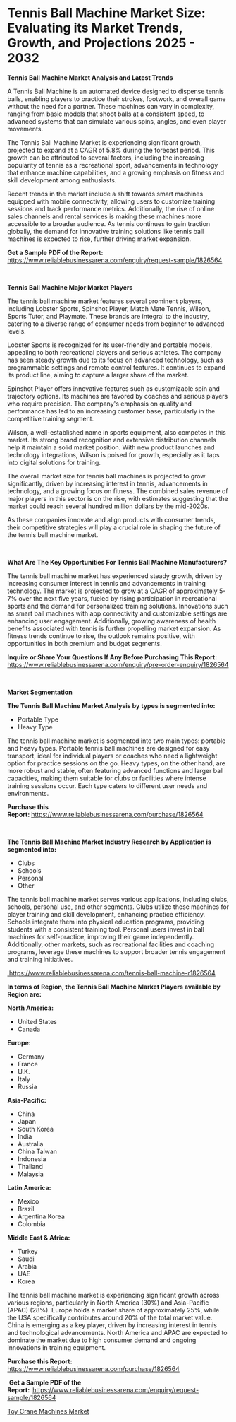 <p><h1>Tennis Ball Machine Market Size: Evaluating its Market Trends, Growth, and Projections 2025 - 2032</h1></p><p><strong>Tennis Ball Machine Market Analysis and Latest Trends</strong></p>
<p><p>A Tennis Ball Machine is an automated device designed to dispense tennis balls, enabling players to practice their strokes, footwork, and overall game without the need for a partner. These machines can vary in complexity, ranging from basic models that shoot balls at a consistent speed, to advanced systems that can simulate various spins, angles, and even player movements.</p><p>The Tennis Ball Machine Market is experiencing significant growth, projected to expand at a CAGR of 5.8% during the forecast period. This growth can be attributed to several factors, including the increasing popularity of tennis as a recreational sport, advancements in technology that enhance machine capabilities, and a growing emphasis on fitness and skill development among enthusiasts. </p><p>Recent trends in the market include a shift towards smart machines equipped with mobile connectivity, allowing users to customize training sessions and track performance metrics. Additionally, the rise of online sales channels and rental services is making these machines more accessible to a broader audience. As tennis continues to gain traction globally, the demand for innovative training solutions like tennis ball machines is expected to rise, further driving market expansion.</p></p>
<p><strong>Get a Sample PDF of the Report:&nbsp;</strong> <a href="https://www.reliablebusinessarena.com/enquiry/request-sample/1826564?utm_campaign=2138&utm_medium=2&utm_source=Github&utm_content=ia&utm_term=18022025&utm_id=tennis-ball-machine">https://www.reliablebusinessarena.com/enquiry/request-sample/1826564</a></p>
<p>&nbsp;</p>
<p><strong>Tennis Ball Machine Major Market Players</strong></p>
<p><p>The tennis ball machine market features several prominent players, including Lobster Sports, Spinshot Player, Match Mate Tennis, Wilson, Sports Tutor, and Playmate. These brands are integral to the industry, catering to a diverse range of consumer needs from beginner to advanced levels.</p><p>Lobster Sports is recognized for its user-friendly and portable models, appealing to both recreational players and serious athletes. The company has seen steady growth due to its focus on advanced technology, such as programmable settings and remote control features. It continues to expand its product line, aiming to capture a larger share of the market.</p><p>Spinshot Player offers innovative features such as customizable spin and trajectory options. Its machines are favored by coaches and serious players who require precision. The company's emphasis on quality and performance has led to an increasing customer base, particularly in the competitive training segment.</p><p>Wilson, a well-established name in sports equipment, also competes in this market. Its strong brand recognition and extensive distribution channels help it maintain a solid market position. With new product launches and technology integrations, Wilson is poised for growth, especially as it taps into digital solutions for training.</p><p>The overall market size for tennis ball machines is projected to grow significantly, driven by increasing interest in tennis, advancements in technology, and a growing focus on fitness. The combined sales revenue of major players in this sector is on the rise, with estimates suggesting that the market could reach several hundred million dollars by the mid-2020s.</p><p>As these companies innovate and align products with consumer trends, their competitive strategies will play a crucial role in shaping the future of the tennis ball machine market.</p></p>
<p>&nbsp;</p>
<p><strong>What Are The Key Opportunities For Tennis Ball Machine Manufacturers?</strong></p>
<p><p>The tennis ball machine market has experienced steady growth, driven by increasing consumer interest in tennis and advancements in training technology. The market is projected to grow at a CAGR of approximately 5-7% over the next five years, fueled by rising participation in recreational sports and the demand for personalized training solutions. Innovations such as smart ball machines with app connectivity and customizable settings are enhancing user engagement. Additionally, growing awareness of health benefits associated with tennis is further propelling market expansion. As fitness trends continue to rise, the outlook remains positive, with opportunities in both premium and budget segments.</p></p>
<p><strong>Inquire or Share Your Questions If Any Before Purchasing This Report:</strong> <a href="https://www.reliablebusinessarena.com/enquiry/pre-order-enquiry/1826564?utm_campaign=2138&utm_medium=2&utm_source=Github&utm_content=ia&utm_term=18022025&utm_id=tennis-ball-machine">https://www.reliablebusinessarena.com/enquiry/pre-order-enquiry/1826564</a></p>
<p>&nbsp;</p>
<p><strong>Market Segmentation</strong></p>
<p><strong>The Tennis Ball Machine Market Analysis by types is segmented into:</strong></p>
<p><ul><li>Portable Type</li><li>Heavy Type</li></ul></p>
<p><p>The tennis ball machine market is segmented into two main types: portable and heavy types. Portable tennis ball machines are designed for easy transport, ideal for individual players or coaches who need a lightweight option for practice sessions on the go. Heavy types, on the other hand, are more robust and stable, often featuring advanced functions and larger ball capacities, making them suitable for clubs or facilities where intense training sessions occur. Each type caters to different user needs and environments.</p></p>
<p><strong>Purchase this Report:&nbsp;</strong><a href="https://www.reliablebusinessarena.com/purchase/1826564?utm_campaign=2138&utm_medium=2&utm_source=Github&utm_content=ia&utm_term=18022025&utm_id=tennis-ball-machine">https://www.reliablebusinessarena.com/purchase/1826564</a></p>
<p>&nbsp;</p>
<p><strong>The Tennis Ball Machine Market Industry Research by Application is segmented into:</strong></p>
<p><ul><li>Clubs</li><li>Schools</li><li>Personal</li><li>Other</li></ul></p>
<p><p>The tennis ball machine market serves various applications, including clubs, schools, personal use, and other segments. Clubs utilize these machines for player training and skill development, enhancing practice efficiency. Schools integrate them into physical education programs, providing students with a consistent training tool. Personal users invest in ball machines for self-practice, improving their game independently. Additionally, other markets, such as recreational facilities and coaching programs, leverage these machines to support broader tennis engagement and training initiatives.</p></p>
<p><a href="https://www.reliablebusinessarena.com/tennis-ball-machine-r1826564?utm_campaign=2138&utm_medium=2&utm_source=Github&utm_content=ia&utm_term=18022025&utm_id=tennis-ball-machine">&nbsp;https://www.reliablebusinessarena.com/tennis-ball-machine-r1826564</a></p>
<p><strong>In terms of Region, the Tennis Ball Machine Market Players available by Region are:</strong></p>
<p>
    <p> <strong> North America: </strong>
        <ul>
            <li>United States</li>
            <li>Canada</li>
        </ul>
        </p> 
    <p> <strong> Europe: </strong>
        <ul>
            <li>Germany</li>
            <li>France</li>
            <li>U.K.</li>
            <li>Italy</li>
            <li>Russia</li>
        </ul>
        </p> 
    <p> <strong> Asia-Pacific: </strong>
        <ul>
            <li>China</li>
            <li>Japan</li>
            <li>South Korea</li>
            <li>India</li>
            <li>Australia</li>
            <li>China Taiwan</li>
            <li>Indonesia</li>
            <li>Thailand</li>
            <li>Malaysia</li>
        </ul>
        </p> 
    <p> <strong> Latin America: </strong>
        <ul>
            <li>Mexico</li>
            <li>Brazil</li>
            <li>Argentina Korea</li>
            <li>Colombia</li>
        </ul>
        </p> 
    <p> <strong> Middle East & Africa: </strong>
        <ul>
            <li>Turkey</li>
            <li>Saudi</li>
            <li>Arabia</li>
            <li>UAE</li>
            <li>Korea</li>
        </ul>
    </p>
    </p>
<p><p>The tennis ball machine market is experiencing significant growth across various regions, particularly in North America (30%) and Asia-Pacific (APAC) (28%). Europe holds a market share of approximately 25%, while the USA specifically contributes around 20% of the total market value. China is emerging as a key player, driven by increasing interest in tennis and technological advancements. North America and APAC are expected to dominate the market due to high consumer demand and ongoing innovations in training equipment.</p></p>
<p><strong>Purchase this Report: </strong><a href="https://www.reliablebusinessarena.com/purchase/1826564?utm_campaign=2138&utm_medium=2&utm_source=Github&utm_content=ia&utm_term=18022025&utm_id=tennis-ball-machine">https://www.reliablebusinessarena.com/purchase/1826564</a></p>
<p>&nbsp;<strong>Get a Sample PDF of the Report:&nbsp;&nbsp;</strong><a href="https://www.reliablebusinessarena.com/enquiry/request-sample/1826564?utm_campaign=2138&utm_medium=2&utm_source=Github&utm_content=ia&utm_term=18022025&utm_id=tennis-ball-machine">https://www.reliablebusinessarena.com/enquiry/request-sample/1826564</a></p>
<p><strong></strong></p>
<p><p><a href="https://github.com/joannesouthgate/Market-Research-Report-List-5/blob/main/toy-crane-machines-market.md?utm_campaign=2138&utm_medium=2&utm_source=Github&utm_content=ia&utm_term=18022025&utm_id=tennis-ball-machine">Toy Crane Machines Market</a></p></p>